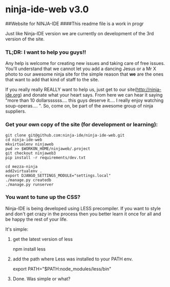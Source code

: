 ninja-ide-web v3.0
==================

##Website for NINJA-IDE
####This readme file is a work in progr

Just like Ninja-IDE version we are currently on development of the 3rd version of the site.


### TL;DR: I want to help you guys!!

Any help is welcome for creating new issues and taking care of free issues. You'll understand that we cannot let you add a dancing Jesus or a Mr X photo to our awesome ninja site for the simple reason that **we** are the ones that want to add that kind of staff to the site.

If you really really REALLY want to help us, just get to our site(http://ninja-ide.org) and donate what your heart says. From here we can hear it saying "more than 10 dollarssssss.... this guys deserve it.... I really enjoy watching soup-operas.... ". So, come on, be part of the awesome group of ninja suppliers.


### Get your own copy of the site (for development or learning):

    git clone git@github.com:ninja-ide/ninja-ide-web.git
    cd ninja-ide-web
    mkvirtualenv ninjaweb
    pwd >> $WORKON_HOME/ninjaweb/.project
    git checkout ninjaweb3
    pip install -r requirements/dev.txt

    cd mezza-ninja
    add2virtualenv .
    export DJANGO_SETTINGS_MODULE="settings.local"
    ./manage.py createdb
    ./manage.py runserver


### You want to tune up the CSS?

Ninja-IDE is being developed using LESS precompiler. If you want to style and don't get crazy in the process then you better learn it once for all and be happy the rest of your life.

It's simple:

1) get the latest version of less

    npm install less

2) add the path where Less was installed to your PATH env.

    export PATH="$PATH:node_modules/less/bin"

3) Done. Was simple or what?
